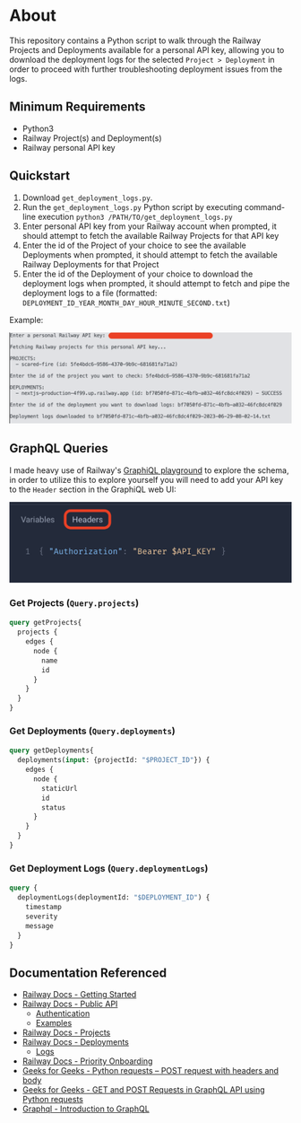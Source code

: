 # About

This repository contains a Python script to walk through the Railway Projects and Deployments available for a personal API key, allowing you to download the deployment logs for the selected `Project > Deployment` in order to proceed with further troubleshooting deployment issues from the logs.

## Minimum Requirements

- Python3
- Railway Project(s) and Deployment(s)
- Railway personal API key

## Quickstart

1. Download `get_deployment_logs.py`.
2. Run the `get_deployment_logs.py` Python script by executing command-line execution `python3 /PATH/TO/get_deployment_logs.py`
3. Enter personal API key from your Railway account when prompted, it should attempt to fetch the available Railway Projects for that API key
4. Enter the id of the Project of your choice to see the available Deployments when prompted, it should attempt to fetch the available Railway Deployments for that Project
5. Enter the id of the Deployment of your choice to download the deployment logs when prompted, it should attempt to fetch and pipe the deployment logs to a file (formatted: `DEPLOYMENT_ID_YEAR_MONTH_DAY_HOUR_MINUTE_SECOND.txt`)

Example:

![Example of running get_deployment_logs.py Python script in terminal](./script-example-terminal.png)

## GraphQL Queries

I made heavy use of Railway's [GraphiQL playground](http://railway.app/graphiql) to explore the schema, in order to utilize this to explore yourself you will need to add your API key to the `Header` section in the GraphiQL web UI:

![GraphiQL header value example screenshot](./graphiql-api-key.png)

### Get Projects (`Query.projects`)

```graphql
query getProjects{
  projects {
    edges {
      node {
        name
        id
      }
    }
  }
}
```

### Get Deployments (`Query.deployments`)

```graphql
query getDeployments{
  deployments(input: {projectId: "$PROJECT_ID"}) {
    edges {
      node {
        staticUrl
        id
        status
      }
    }
  }
}
```

### Get Deployment Logs (`Query.deploymentLogs`)

```graphql
query {
  deploymentLogs(deploymentId: "$DEPLOYMENT_ID") {
    timestamp
    severity
    message
  }
}
```

## Documentation Referenced

- [Railway Docs - Getting Started](https://docs.railway.app/getting-started)
- [Railway Docs - Public API](https://docs.railway.app/reference/public-api)
  - [Authentication](https://docs.railway.app/reference/public-api#authentication)
  - [Examples](https://docs.railway.app/reference/public-api#examples)
- [Railway Docs - Projects](https://docs.railway.app/develop/projects)  
- [Railway Docs - Deployments](https://docs.railway.app/deploy/deployments)
  - [Logs](https://docs.railway.app/deploy/deployments#logs)
- [Railway Docs - Priority Onboarding](https://docs.railway.app/reference/priority-boarding)  
- [Geeks for Geeks - Python requests – POST request with headers and body](https://www.geeksforgeeks.org/python-requests-post-request-with-headers-and-body/)
- [Geeks for Geeks - GET and POST Requests in GraphQL API using Python requests](https://www.geeksforgeeks.org/get-and-post-requests-in-graphql-api-using-python-requests/)
- [Graphql - Introduction to GraphQL](https://graphql.org/learn/)
